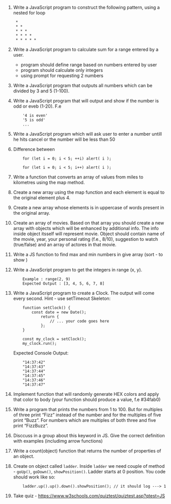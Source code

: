 1.  Write a JavaScript program to construct the following pattern, using a nested for loop

         *
         * *
         * * *
         * * * *
         * * * * *

2.  Write a JavaScript program to calculate sum for a range entered by a user.

    - program should define range based on numbers entered by user
    - program should calculate only integers
    - using prompt for requesting 2 numbers

3.  Write a JavaScript program that outputs all numbers which can be divided by 3 and 5 (1-100).

4.  Write a JavaScript program that will output and show if the number is odd or eveb (1-20). F.e

    ```
        '4 is even'
        '5 is odd'
        ...
    ```

5.  Write a JavaScript program which will ask user to enter a number untill he hits cancel or the number will be less than 50

6.  Difference between

    ```
        for (let i = 0; i < 5; ++i) alert( i );

        for (let i = 0; i < 5; i++) alert( i );

    ```

7.  Write a function that converts an array of values from miles to kilometres using the map method.

8.  Create a new array using the map function and each element is equal to the original element plus 4.

9.  Create a new array whose elements is in uppercase of words present in the original array.

10. Create an array of movies. Based on that array you should create a new array with objects which will be enhanced by additional info. The info inside object itsself will represent movie. Object should contain name of the movie, year, your personal rating (f.e., 8/10), suggestion to watch (true/false) and an array of actores in that movie.

11. Write a JS function to find max and min numbers in give array (sort - to show )

12. Write a JavaScript program to get the integers in range (x, y).

    ```
        Example : range(2, 9)
        Expected Output : [3, 4, 5, 6, 7, 8]

    ```

13. Write a JavaScript program to create a Clock. The output will come every second. Hint -  use setTimeout
    Skeleton:

    ``` 
        function setClock() {
            const date = new Date();
                return {
                    // ... your code goes here
                };
        }

        const my_clock = setClock();
        my_clock.run();
    ```

    Expected Console Output:
    ```
        "14:37:42"
        "14:37:43"
        "14:37:44"
        "14:37:45"
        "14:37:46"
        "14:37:47"
    ```

14. Implement function that will randomly generate HEX colors and apply that color to body (your function should produce a value, f.e #34fab0)
15. Write a program that prints the numbers from 1 to 100. But for multiples of three print “Fizz” instead of the number and for the multiples of five print “Buzz”. For numbers which are multiples of both three and five print “FizzBuzz”.
16. Disccuss in a group about this keyword in JS. Give the correct definition with examples (includimg arrow functions)
17. Write a count(object) function that returns the number of properties of an object.
18. Create on object called `ladder`. Inside `ladder` we need couple of method - `goUp()`, `goDown()`, `showPosition()`. Ladder starts at 0 position. You code should work like so:

    ````
        ladder.up().up().down().showPosition(); // it should log ---> 1
    ````
19. Take quiz - https://www.w3schools.com/quiztest/quiztest.asp?qtest=JS

